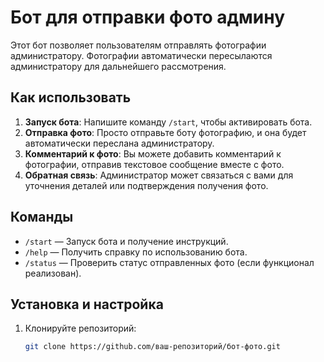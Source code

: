 # Бот для отправки фото админу

Этот бот позволяет пользователям отправлять фотографии администратору. Фотографии автоматически пересылаются администратору для дальнейшего рассмотрения.

## Как использовать

1. **Запуск бота**: Напишите команду `/start`, чтобы активировать бота.
2. **Отправка фото**: Просто отправьте боту фотографию, и она будет автоматически переслана администратору.
3. **Комментарий к фото**: Вы можете добавить комментарий к фотографии, отправив текстовое сообщение вместе с фото.
4. **Обратная связь**: Администратор может связаться с вами для уточнения деталей или подтверждения получения фото.

## Команды

- `/start` — Запуск бота и получение инструкций.
- `/help` — Получить справку по использованию бота.
- `/status` — Проверить статус отправленных фото (если функционал реализован).

## Установка и настройка

1. Клонируйте репозиторий:
   ```bash
   git clone https://github.com/ваш-репозиторий/бот-фото.git
